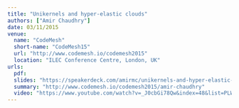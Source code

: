 ```yaml
---
title: "Unikernels and hyper-elastic clouds"
authors: ["Amir Chaudhry"]
date: 03/11/2015
venue:
  name: "CodeMesh"
  short-name: "CodeMesh15"
  url: "http://www.codemesh.io/codemesh2015"
  location: "ILEC Conference Centre, London, UK"
urls:
  pdf:
  slides: "https://speakerdeck.com/amirmc/unikernels-and-hyper-elastic-clouds"
  summary: "http://www.codemesh.io/codemesh2015/amir-chaudhry"
  video: "https://www.youtube.com/watch?v=_J0cbGi78Qw&index=48&list=PLWbHc_FXPo2jB6IZ887vLXsPoympL3KEy"
---
```


